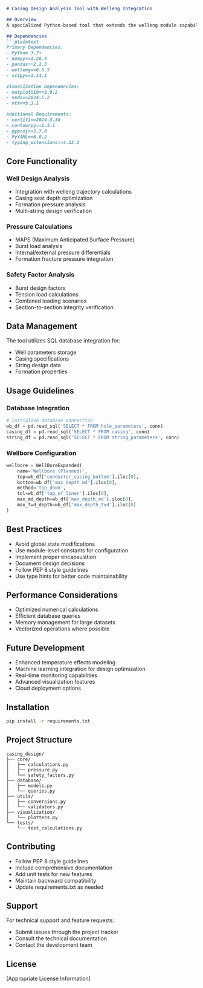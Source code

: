 ```markdown
# Casing Design Analysis Tool with Welleng Integration

## Overview
A specialized Python-based tool that extends the welleng module capabilities for advanced casing design analysis in oil and gas well planning. This tool provides comprehensive calculations for burst loads, tension factors, and maximum anticipated pressures while integrating with welleng's wellbore trajectory and engineering calculations.

## Dependencies
```plaintext
Primary Dependencies:
- Python 3.7+
- numpy==1.26.4
- pandas==2.2.3
- welleng==0.8.5
- scipy==1.14.1

Visualization Dependencies:
- matplotlib==3.9.2
- vedo==2024.5.2
- vtk==9.3.1

Additional Requirements:
- certifi==2024.8.30
- contourpy==1.3.1
- pyproj==3.7.0
- PyYAML==6.0.2
- typing_extensions==4.12.2
```

## Core Functionality
### Well Design Analysis
- Integration with welleng trajectory calculations
- Casing seat depth optimization
- Formation pressure analysis
- Multi-string design verification

### Pressure Calculations
- MAPS (Maximum Anticipated Surface Pressure)
- Burst load analysis
- Internal/external pressure differentials
- Formation fracture pressure integration

### Safety Factor Analysis
- Burst design factors
- Tension load calculations
- Combined loading scenarios
- Section-to-section integrity verification

## Data Management
The tool utilizes SQL database integration for:
- Well parameters storage
- Casing specifications
- String design data
- Formation properties

## Usage Guidelines
### Database Integration
```python
# Initialize database connection
wb_df = pd.read_sql('SELECT * FROM hole_parameters', conn)
casing_df = pd.read_sql('SELECT * FROM casing', conn)
string_df = pd.read_sql('SELECT * FROM string_parameters', conn)
```

### Wellbore Configuration
```python
wellbore = WellBoreExpanded(
    name='Wellbore (Planned)',
    top=wb_df['conductor_casing_bottom'].iloc[0],
    bottom=wb_df['max_depth_md'].iloc[0],
    method='top_down',
    tol=wb_df['top_of_liner'].iloc[0],
    max_md_depth=wb_df['max_depth_md'].iloc[0],
    max_tvd_depth=wb_df['max_depth_tvd'].iloc[0]
)
```

## Best Practices
- Avoid global state modifications
- Use module-level constants for configuration
- Implement proper encapsulation
- Document design decisions
- Follow PEP 8 style guidelines
- Use type hints for better code maintainability

## Performance Considerations
- Optimized numerical calculations
- Efficient database queries
- Memory management for large datasets
- Vectorized operations where possible

## Future Development
- Enhanced temperature effects modeling
- Machine learning integration for design optimization
- Real-time monitoring capabilities
- Advanced visualization features
- Cloud deployment options

## Installation
```bash
pip install -r requirements.txt
```

## Project Structure
```
casing_design/
├── core/
│   ├── calculations.py
│   ├── pressure.py
│   └── safety_factors.py
├── database/
│   ├── models.py
│   └── queries.py
├── utils/
│   ├── conversions.py
│   └── validators.py
├── visualization/
│   └── plotters.py
└── tests/
    └── test_calculations.py
```

## Contributing
- Follow PEP 8 style guidelines
- Include comprehensive documentation
- Add unit tests for new features
- Maintain backward compatibility
- Update requirements.txt as needed

## Support
For technical support and feature requests:
- Submit issues through the project tracker
- Consult the technical documentation
- Contact the development team

## License
[Appropriate License Information]
```
